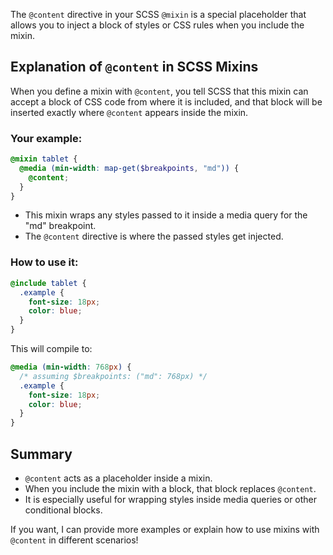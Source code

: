 The `@content` directive in your SCSS `@mixin` is a special placeholder that allows you to inject a block of styles or CSS
rules when you include the mixin.

## Explanation of `@content` in SCSS Mixins

When you define a mixin with `@content`, you tell SCSS that this mixin can accept a block of CSS code from where it is
included, and that block will be inserted exactly where `@content` appears inside the mixin.

### Your example:

```scss
@mixin tablet {
  @media (min-width: map-get($breakpoints, "md")) {
    @content;
  }
}
```

- This mixin wraps any styles passed to it inside a media query for the "md" breakpoint.
- The `@content` directive is where the passed styles get injected.

### How to use it:

```scss
@include tablet {
  .example {
    font-size: 18px;
    color: blue;
  }
}
```

This will compile to:

```css
@media (min-width: 768px) {
  /* assuming $breakpoints: ("md": 768px) */
  .example {
    font-size: 18px;
    color: blue;
  }
}
```

## Summary

- `@content` acts as a placeholder inside a mixin.
- When you include the mixin with a block, that block replaces `@content`.
- It is especially useful for wrapping styles inside media queries or other conditional blocks.

If you want, I can provide more examples or explain how to use mixins with `@content` in different scenarios!

